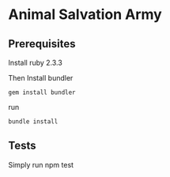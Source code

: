# Animal Salvation Army
## Prerequisites
Install ruby 2.3.3  

Then Install bundler
```
gem install bundler
```
run 
```
bundle install
```

## Tests

Simply run npm test



